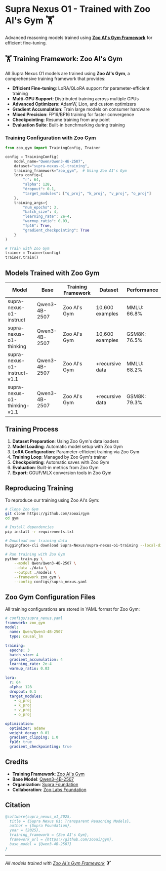 # Supra Nexus O1 - Trained with Zoo AI's Gym 🏋️

Advanced reasoning models trained using **[Zoo AI's Gym Framework](https://github.com/zooai/gym)** for efficient fine-tuning.

## 🏋️ Training Framework: Zoo AI's Gym

All Supra Nexus O1 models are trained using **Zoo AI's Gym**, a comprehensive training framework that provides:

- **Efficient Fine-tuning**: LoRA/QLoRA support for parameter-efficient training
- **Multi-GPU Support**: Distributed training across multiple GPUs
- **Advanced Optimizers**: AdamW, Lion, and custom optimizers
- **Gradient Accumulation**: Train large models on consumer hardware
- **Mixed Precision**: FP16/BF16 training for faster convergence
- **Checkpointing**: Resume training from any point
- **Evaluation Suite**: Built-in benchmarking during training

### Training Configuration with Zoo Gym

```python
from zoo_gym import TrainingConfig, Trainer

config = TrainingConfig(
    model_name="Qwen/Qwen3-4B-2507",
    dataset="supra-nexus-o1-training",
    training_framework="zoo_gym",  # Using Zoo AI's Gym
    lora_config={
        "r": 64,
        "alpha": 128,
        "dropout": 0.1,
        "target_modules": ["q_proj", "k_proj", "v_proj", "o_proj"]
    },
    training_args={
        "num_epochs": 3,
        "batch_size": 4,
        "learning_rate": 2e-4,
        "warmup_ratio": 0.03,
        "fp16": True,
        "gradient_checkpointing": True
    }
)

# Train with Zoo Gym
trainer = Trainer(config)
trainer.train()
```

## Models Trained with Zoo Gym

| Model | Base | Training Framework | Dataset | Performance |
|-------|------|-------------------|---------|-------------|
| supra-nexus-o1-instruct | Qwen3-4B-2507 | Zoo AI's Gym | 10,600 examples | MMLU: 66.8% |
| supra-nexus-o1-thinking | Qwen3-4B-2507 | Zoo AI's Gym | 10,600 examples | GSM8K: 76.5% |
| supra-nexus-o1-instruct-v1.1 | Qwen3-4B-2507 | Zoo AI's Gym | +recursive data | MMLU: 68.2% |
| supra-nexus-o1-thinking-v1.1 | Qwen3-4B-2507 | Zoo AI's Gym | +recursive data | GSM8K: 79.3% |

## Training Process

1. **Dataset Preparation**: Using Zoo Gym's data loaders
2. **Model Loading**: Automatic model setup with Zoo Gym
3. **LoRA Configuration**: Parameter-efficient training via Zoo Gym
4. **Training Loop**: Managed by Zoo Gym's trainer
5. **Checkpointing**: Automatic saves with Zoo Gym
6. **Evaluation**: Built-in metrics from Zoo Gym
7. **Export**: GGUF/MLX conversion tools in Zoo Gym

## Reproducing Training

To reproduce our training using Zoo AI's Gym:

```bash
# Clone Zoo Gym
git clone https://github.com/zooai/gym
cd gym

# Install dependencies
pip install -r requirements.txt

# Download our training data
huggingface-cli download Supra-Nexus/supra-nexus-o1-training --local-dir ./data

# Run training with Zoo Gym
python train.py \
    --model Qwen/Qwen3-4B-2507 \
    --data ./data \
    --output ./models \
    --framework zoo_gym \
    --config configs/supra_nexus.yaml
```

## Zoo Gym Configuration Files

All training configurations are stored in YAML format for Zoo Gym:

```yaml
# configs/supra_nexus.yaml
framework: zoo_gym
model:
  name: Qwen/Qwen3-4B-2507
  type: causal_lm
  
training:
  epochs: 3
  batch_size: 4
  gradient_accumulation: 4
  learning_rate: 2e-4
  warmup_ratio: 0.03
  
lora:
  r: 64
  alpha: 128
  dropout: 0.1
  target_modules:
    - q_proj
    - k_proj
    - v_proj
    - o_proj
    
optimization:
  optimizer: adamw
  weight_decay: 0.01
  gradient_clipping: 1.0
  fp16: true
  gradient_checkpointing: true
```

## Credits

- **Training Framework**: [Zoo AI's Gym](https://github.com/zooai/gym)
- **Base Model**: [Qwen3-4B-2507](https://huggingface.co/Qwen/Qwen3-4B-2507)
- **Organization**: [Supra Foundation](https://supra.com)
- **Collaboration**: [Zoo Labs Foundation](https://zoo.ai)

## Citation

```bibtex
@software{supra_nexus_o1_2025,
  title = {Supra Nexus O1: Transparent Reasoning Models},
  author = {Supra Foundation},
  year = {2025},
  training_framework = {Zoo AI's Gym},
  framework_url = {https://github.com/zooai/gym},
  base_model = {Qwen3-4B-2507}
}
```

---

*All models trained with [Zoo AI's Gym Framework](https://github.com/zooai/gym) 🏋️*
